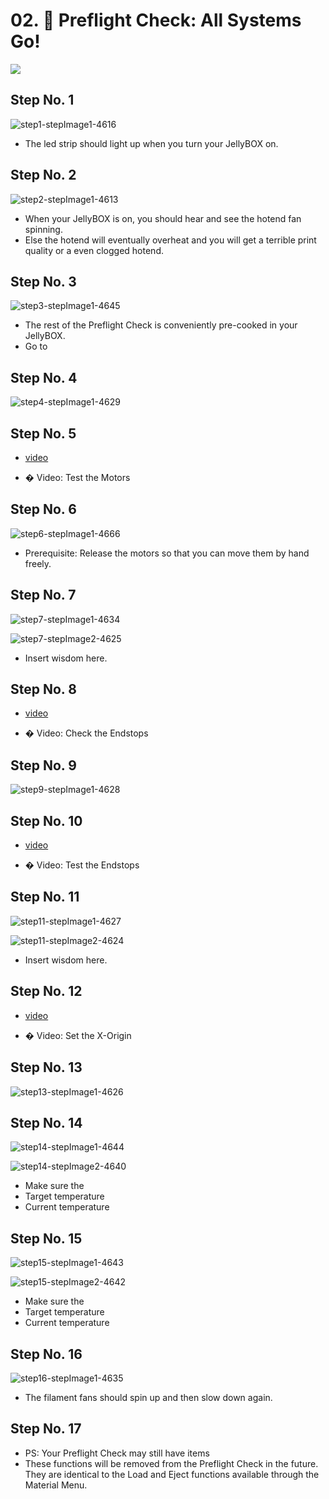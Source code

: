 # 02.  Preflight Check: All Systems Go!

![](https://d17kynu4zpq5hy.cloudfront.net/igi/imade3d/WY3KXTLPkHyYqhZk.medium)

## Step No. 1

![step1-stepImage1-4616](https://d17kynu4zpq5hy.cloudfront.net/igi/imade3d/mSOu3FmXn1QfJpvG.medium)

- The led strip should light up when you turn your JellyBOX on.

## Step No. 2

![step2-stepImage1-4613](https://d17kynu4zpq5hy.cloudfront.net/igi/imade3d/gBcd2t45lMLRp1VV.medium)

- When your JellyBOX is on, you should hear and see the hotend fan spinning.
- Else the hotend will eventually overheat and you will get a terrible print quality or a even clogged hotend.

## Step No. 3

![step3-stepImage1-4645](https://d17kynu4zpq5hy.cloudfront.net/igi/imade3d/GNNJTIDKbxGEpOqW.medium)

- The rest of the Preflight Check is conveniently pre-cooked in your JellyBOX.
- Go to

## Step No. 4

![step4-stepImage1-4629](https://d17kynu4zpq5hy.cloudfront.net/igi/imade3d/fXd2vGEIDJKGYwic.medium)


## Step No. 5

- [video](https://dozuki-guide-objects.s3.amazonaws.com/igo/video/imade3d/Vr1Tmd2PukZsjlsp_MP4_720.mp4)

- � Video: Test the Motors

## Step No. 6

![step6-stepImage1-4666](https://d17kynu4zpq5hy.cloudfront.net/igi/imade3d/ccTUEKaJPo5EZ3Ms.medium)

- Prerequisite: Release the motors so that you can move them by hand freely.

## Step No. 7

![step7-stepImage1-4634](https://d17kynu4zpq5hy.cloudfront.net/igi/imade3d/U4WrOUy5C6cXT4vY.medium)

![step7-stepImage2-4625](https://d17kynu4zpq5hy.cloudfront.net/igi/imade3d/xaYni51KCEZ1LYCW.medium)

- Insert wisdom here.

## Step No. 8

- [video](https://dozuki-guide-objects.s3.amazonaws.com/igo/video/imade3d/lZZDFXaJgyY1JMJx_MP4_720.mp4)

- � Video: Check the Endstops

## Step No. 9

![step9-stepImage1-4628](https://d17kynu4zpq5hy.cloudfront.net/igi/imade3d/OPMnmurN4QBMu6yE.medium)


## Step No. 10

- [video](https://dozuki-guide-objects.s3.amazonaws.com/igo/video/imade3d/MxDRyaiH15F6JNXV_MP4_720.mp4)

- � Video: Test the Endstops

## Step No. 11

![step11-stepImage1-4627](https://d17kynu4zpq5hy.cloudfront.net/igi/imade3d/d2pfvhQBNhq52Mqg.medium)

![step11-stepImage2-4624](https://d17kynu4zpq5hy.cloudfront.net/igi/imade3d/FKNU5WLAjFoSffJM.medium)

- Insert wisdom here.

## Step No. 12

- [video](https://dozuki-guide-objects.s3.amazonaws.com/igo/video/imade3d/gYC4e6dvmYJXGSNP_MP4_720.mp4)

- � Video: Set the X-Origin

## Step No. 13

![step13-stepImage1-4626](https://d17kynu4zpq5hy.cloudfront.net/igi/imade3d/gHeRJtanXv62XvaY.medium)


## Step No. 14

![step14-stepImage1-4644](https://d17kynu4zpq5hy.cloudfront.net/igi/imade3d/JegYSllY6MJt1m4M.medium)

![step14-stepImage2-4640](https://d17kynu4zpq5hy.cloudfront.net/igi/imade3d/4IwWteaZxHsKGEeG.medium)

- Make sure the
- Target temperature
- Current temperature

## Step No. 15

![step15-stepImage1-4643](https://d17kynu4zpq5hy.cloudfront.net/igi/imade3d/ZYLhFqLUZyhKyYg2.medium)

![step15-stepImage2-4642](https://d17kynu4zpq5hy.cloudfront.net/igi/imade3d/FqkONybLGHPbHfHm.medium)

- Make sure the
- Target temperature
- Current temperature

## Step No. 16

![step16-stepImage1-4635](https://d17kynu4zpq5hy.cloudfront.net/igi/imade3d/urcuXhRbNIVRXbEt.medium)

- The filament fans should spin up and then slow down again.

## Step No. 17


- PS: Your Preflight Check may still have items
- These functions will be removed from the Preflight Check in the future. They are identical to the Load and Eject functions available through the Material Menu.
